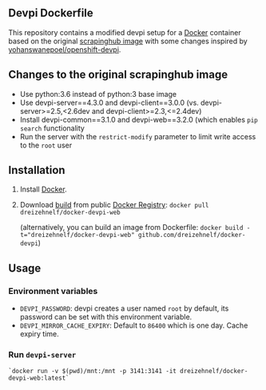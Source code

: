 ## Devpi Dockerfile


This repository contains a modified devpi setup for a
[Docker](https://www.docker.io/) container based on the original
[scrapinghub image](https://index.docker.io/u/scrapinghub/devpi/) with
some changes inspired by [yohanswanepoel/openshift-devpi](https://github.com/yohanswanepoel/openshift-devpi).

## Changes to the original scrapinghub image

- Use python:3.6 instead of python:3 base image
- Use devpi-server==4.3.0 and devpi-client==3.0.0
  (vs. devpi-server>=2.5,<2.6dev and devpi-client>=2.3,<=2.4dev)
- Install devpi-common==3.1.0 and devpi-web==3.2.0 (which enables
  `pip search` functionality
- Run the server with the `restrict-modify` parameter to limit write
  access to the `root` user

## Installation

1. Install [Docker](https://www.docker.io/).

2. Download [build](https://index.docker.io/u/dreizehnelf/docker-devpi-web/)
   from public [Docker Registry](https://index.docker.io/):
   `docker pull dreizehnelf/docker-devpi-web`

   (alternatively, you can build an image from Dockerfile:
   `docker build -t="dreizehnelf/docker-devpi-web" github.com/dreizehnelf/docker-devpi`)

## Usage

### Environment variables

- `DEVPI_PASSWORD`: devpi creates a user named `root` by default, its
  password can be set with this environment variable.
- `DEVPI_MIRROR_CACHE_EXPIRY`: Default to `86400` which is one day.
  Cache expiry time.

### Run `devpi-server`

    `docker run -v $(pwd)/mnt:/mnt -p 3141:3141 -it dreizehnelf/docker-devpi-web:latest`




